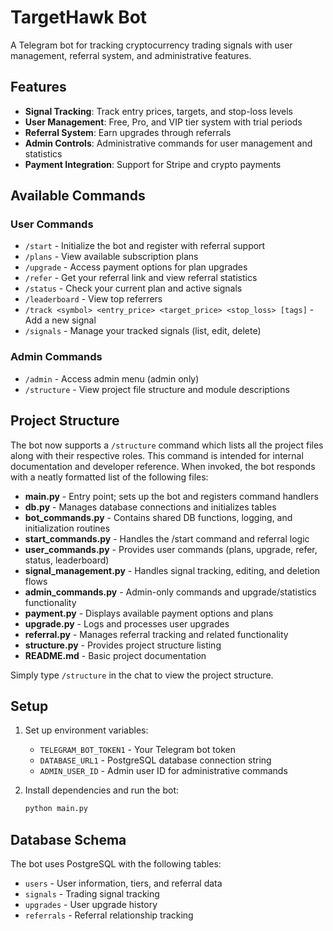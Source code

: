 # TargetHawk Bot

A Telegram bot for tracking cryptocurrency trading signals with user management, referral system, and administrative features.

## Features

- **Signal Tracking**: Track entry prices, targets, and stop-loss levels
- **User Management**: Free, Pro, and VIP tier system with trial periods
- **Referral System**: Earn upgrades through referrals
- **Admin Controls**: Administrative commands for user management and statistics
- **Payment Integration**: Support for Stripe and crypto payments

## Available Commands

### User Commands
- `/start` - Initialize the bot and register with referral support
- `/plans` - View available subscription plans
- `/upgrade` - Access payment options for plan upgrades
- `/refer` - Get your referral link and view referral statistics
- `/status` - Check your current plan and active signals
- `/leaderboard` - View top referrers
- `/track <symbol> <entry_price> <target_price> <stop_loss> [tags]` - Add a new signal
- `/signals` - Manage your tracked signals (list, edit, delete)

### Admin Commands
- `/admin` - Access admin menu (admin only)
- `/structure` - View project file structure and module descriptions

## Project Structure

The bot now supports a `/structure` command which lists all the project files along with their respective roles. This command is intended for internal documentation and developer reference. When invoked, the bot responds with a neatly formatted list of the following files:

- **main.py** - Entry point; sets up the bot and registers command handlers
- **db.py** - Manages database connections and initializes tables
- **bot_commands.py** - Contains shared DB functions, logging, and initialization routines
- **start_commands.py** - Handles the /start command and referral logic
- **user_commands.py** - Provides user commands (plans, upgrade, refer, status, leaderboard)
- **signal_management.py** - Handles signal tracking, editing, and deletion flows
- **admin_commands.py** - Admin-only commands and upgrade/statistics functionality
- **payment.py** - Displays available payment options and plans
- **upgrade.py** - Logs and processes user upgrades
- **referral.py** - Manages referral tracking and related functionality
- **structure.py** - Provides project structure listing
- **README.md** - Basic project documentation

Simply type `/structure` in the chat to view the project structure.

## Setup

1. Set up environment variables:
   - `TELEGRAM_BOT_TOKEN1` - Your Telegram bot token
   - `DATABASE_URL1` - PostgreSQL database connection string
   - `ADMIN_USER_ID` - Admin user ID for administrative commands

2. Install dependencies and run the bot:
   ```bash
   python main.py
   ```

## Database Schema

The bot uses PostgreSQL with the following tables:
- `users` - User information, tiers, and referral data
- `signals` - Trading signal tracking
- `upgrades` - User upgrade history
- `referrals` - Referral relationship tracking
